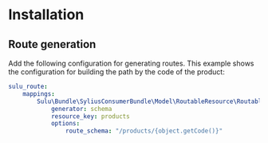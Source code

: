 # Installation

## Route generation

Add the following configuration for generating routes. This example shows the configuration for building the path by the code of the product:

```yaml
sulu_route:
    mappings:
        Sulu\Bundle\SyliusConsumerBundle\Model\RoutableResource\RoutableResource:
            generator: schema
            resource_key: products
            options:
                route_schema: "/products/{object.getCode()}"
```
